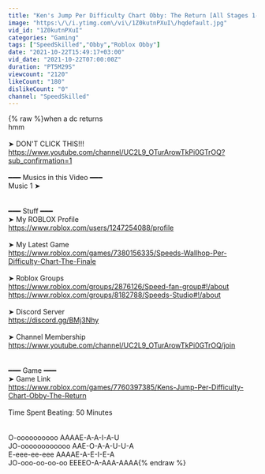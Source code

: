 ```yaml
---
title: "Ken's Jump Per Difficulty Chart Obby: The Return [All Stages 1-46] (ROBLOX Obby)"
image: "https:\/\/i.ytimg.com\/vi\/1Z0kutnPXuI\/hqdefault.jpg"
vid_id: "1Z0kutnPXuI"
categories: "Gaming"
tags: ["SpeedSkilled","Obby","Roblox Obby"]
date: "2021-10-22T15:49:17+03:00"
vid_date: "2021-10-22T07:00:00Z"
duration: "PT5M29S"
viewcount: "2120"
likeCount: "180"
dislikeCount: "0"
channel: "SpeedSkilled"
---
```

{% raw %}when a dc returns<br />hmm<br /><br />➤ DON'T CLICK THIS!!!<br /><a rel="nofollow" target="blank" href="https://www.youtube.com/channel/UC2L9_OTurArowTkPi0GTrOQ?sub_confirmation=1">https://www.youtube.com/channel/UC2L9_OTurArowTkPi0GTrOQ?sub_confirmation=1</a><br /><br />━━━  Musics in this Video ━━━<br />Music 1 ➤ <br /><br /><br />━━━ Stuff ━━━<br />➤ My ROBLOX Profile<br /><a rel="nofollow" target="blank" href="https://www.roblox.com/users/1247254088/profile">https://www.roblox.com/users/1247254088/profile</a><br /><br />➤ My Latest Game<br /><a rel="nofollow" target="blank" href="https://www.roblox.com/games/7380156335/Speeds-Wallhop-Per-Difficulty-Chart-The-Finale">https://www.roblox.com/games/7380156335/Speeds-Wallhop-Per-Difficulty-Chart-The-Finale</a><br /><br />➤ Roblox Groups<br /><a rel="nofollow" target="blank" href="https://www.roblox.com/groups/2876126/Speed-fan-group#!/about">https://www.roblox.com/groups/2876126/Speed-fan-group#!/about</a><br /><a rel="nofollow" target="blank" href="https://www.roblox.com/groups/8182788/Speeds-Studio#!/about">https://www.roblox.com/groups/8182788/Speeds-Studio#!/about</a><br /><br />➤ Discord Server<br /><a rel="nofollow" target="blank" href="https://discord.gg/BMj3Nhy">https://discord.gg/BMj3Nhy</a><br /><br />➤ Channel Membership<br /><a rel="nofollow" target="blank" href="https://www.youtube.com/channel/UC2L9_OTurArowTkPi0GTrOQ/join">https://www.youtube.com/channel/UC2L9_OTurArowTkPi0GTrOQ/join</a><br /><br /><br />━━━ Game ━━━<br />➤ Game Link<br /><a rel="nofollow" target="blank" href="https://www.roblox.com/games/7760397385/Kens-Jump-Per-Difficulty-Chart-Obby-The-Return">https://www.roblox.com/games/7760397385/Kens-Jump-Per-Difficulty-Chart-Obby-The-Return</a><br /><br />Time Spent Beating: 50 Minutes<br /><br /><br />O-oooooooooo AAAAE-A-A-I-A-U<br />JO-oooooooooooo AAE-O-A-A-U-U-A<br />E-eee-ee-eee AAAAE-A-E-I-E-A<br />JO-ooo-oo-oo-oo EEEEO-A-AAA-AAAA{% endraw %}
